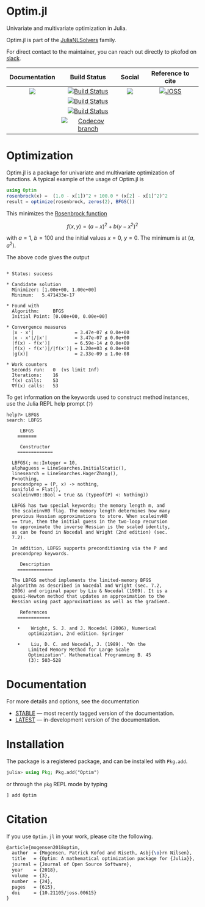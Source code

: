 Optim.jl
========

Univariate and multivariate optimization in Julia.

Optim.jl is part of the [JuliaNLSolvers](https://github.com/JuliaNLSolvers) family.

For direct contact to the maintainer, you can reach out directly to pkofod on [slack](https://julialang.org/slack/).

| **Documentation**  | **Build Status** | **Social** | **Reference to cite** |
|:-:|:-:|:-:|:-:|
| [![][docs-stable-img]][docs-stable-url]  | [![Build Status][build-linux-img]][build-linux-url] | [![][gitter-img]][gitter-url]| [![JOSS][joss-img]][joss-url] |
|  |[![Build Status][build-mac-img]][build-mac-url] |  |  |
|  |[![Build Status][build-windows-img]][build-windows-url] |  |  |
| |[![Codecov branch][cov-img]][cov-url]  || |

# Optimization

Optim.jl is a package for univariate and multivariate optimization of functions.
A typical example of the usage of Optim.jl is
```julia
using Optim
rosenbrock(x) =  (1.0 - x[1])^2 + 100.0 * (x[2] - x[1]^2)^2
result = optimize(rosenbrock, zeros(2), BFGS())
```
This minimizes the [Rosenbrock function](https://en.wikipedia.org/wiki/Rosenbrock_function)

$$
f(x, y) = (a - x)^2 + b(y - x^2)^2
$$

with $a = 1$, $b = 100$ and the initial values $x=0$, $y=0$.
The minimum is at $(a,a^2)$.

The above code gives the output
```jlcon

* Status: success

* Candidate solution
  Minimizer: [1.00e+00, 1.00e+00]
  Minimum:   5.471433e-17

* Found with
  Algorithm:     BFGS
  Initial Point: [0.00e+00, 0.00e+00]

* Convergence measures
  |x - x'|               = 3.47e-07 ≰ 0.0e+00
  |x - x'|/|x'|          = 3.47e-07 ≰ 0.0e+00
  |f(x) - f(x')|         = 6.59e-14 ≰ 0.0e+00
  |f(x) - f(x')|/|f(x')| = 1.20e+03 ≰ 0.0e+00
  |g(x)|                 = 2.33e-09 ≤ 1.0e-08

* Work counters
  Seconds run:   0  (vs limit Inf)
  Iterations:    16
  f(x) calls:    53
  ∇f(x) calls:   53
```
To get information on the keywords used to construct method instances, use the Julia REPL help prompt (`?`)
```
help?> LBFGS
search: LBFGS

     LBFGS
    ≡≡≡≡≡≡≡

     Constructor
    =============

  LBFGS(; m::Integer = 10,
  alphaguess = LineSearches.InitialStatic(),
  linesearch = LineSearches.HagerZhang(),
  P=nothing,
  precondprep = (P, x) -> nothing,
  manifold = Flat(),
  scaleinvH0::Bool = true && (typeof(P) <: Nothing))

  LBFGS has two special keywords; the memory length m, and
  the scaleinvH0 flag. The memory length determines how many
  previous Hessian approximations to store. When scaleinvH0
  == true, then the initial guess in the two-loop recursion
  to approximate the inverse Hessian is the scaled identity,
  as can be found in Nocedal and Wright (2nd edition) (sec.
  7.2).

  In addition, LBFGS supports preconditioning via the P and
  precondprep keywords.

     Description
    =============

  The LBFGS method implements the limited-memory BFGS
  algorithm as described in Nocedal and Wright (sec. 7.2,
  2006) and original paper by Liu & Nocedal (1989). It is a
  quasi-Newton method that updates an approximation to the
  Hessian using past approximations as well as the gradient.

     References
    ============

    •    Wright, S. J. and J. Nocedal (2006), Numerical
        optimization, 2nd edition. Springer

    •    Liu, D. C. and Nocedal, J. (1989). "On the
        Limited Memory Method for Large Scale
        Optimization". Mathematical Programming B. 45
        (3): 503–528
```

# Documentation
For more details and options, see the documentation
- [STABLE][docs-stable-url] — most recently tagged version of the documentation.
- [LATEST][docs-latest-url] — in-development version of the documentation.

# Installation

The package is a registered package, and can be installed with `Pkg.add`.

```julia
julia> using Pkg; Pkg.add("Optim")
```
or through the `pkg` REPL mode by typing
```
] add Optim
```

# Citation

If you use `Optim.jl` in your work, please cite the following.

```tex
@article{mogensen2018optim,
  author  = {Mogensen, Patrick Kofod and Riseth, Asbj{\o}rn Nilsen},
  title   = {Optim: A mathematical optimization package for {Julia}},
  journal = {Journal of Open Source Software},
  year    = {2018},
  volume  = {3},
  number  = {24},
  pages   = {615},
  doi     = {10.21105/joss.00615}
}
```

[docs-latest-img]: https://img.shields.io/badge/docs-latest-blue.svg
[docs-latest-url]: https://julianlsolvers.github.io/Optim.jl/latest

[docs-stable-img]: https://img.shields.io/badge/docs-stable-blue.svg
[docs-stable-url]: https://julianlsolvers.github.io/Optim.jl/stable

[build-linux-img]: https://github.com/JuliaNLSolvers/Optim.jl/actions/workflows/linux.yml/badge.svg
[build-linux-url]: https://github.com/JuliaNLSolvers/Optim.jl/actions/workflows/linux.yml

[build-windows-img]: https://github.com/JuliaNLSolvers/Optim.jl/actions/workflows/windows.yml/badge.svg
[build-windows-url]: https://github.com/JuliaNLSolvers/Optim.jl/actions/workflows/windows.yml

[build-mac-img]: https://github.com/JuliaNLSolvers/Optim.jl/actions/workflows/mac.yml/badge.svg
[build-mac-url]: https://github.com/JuliaNLSolvers/Optim.jl/actions/workflows/mac.yml

[cov-img]: https://img.shields.io/codecov/c/github/JuliaNLSolvers/Optim.jl/master.svg?maxAge=2592000
[cov-url]: https://codecov.io/gh/JuliaNLSolvers/Optim.jl

[gitter-url]: https://gitter.im/JuliaNLSolvers/Optim.jl
[gitter-img]: https://badges.gitter.im/JuliaNLSolvers/Optim.jl.svg

[zenodo-url]: https://zenodo.org/badge/latestdoi/3933868
[zenodo-img]: https://zenodo.org/badge/3933868.svg

[joss-url]: https://doi.org/10.21105/joss.00615
[joss-img]: http://joss.theoj.org/papers/10.21105/joss.00615/status.svg
